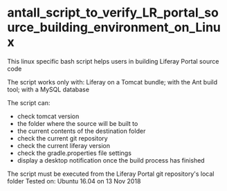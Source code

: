 # antall_script_to_verify_LR_portal_source_building_environment_on_Linux

This linux specific bash script helps users in building Liferay Portal source code

The script works only with: Liferay on a Tomcat bundle; with the Ant build tool; with a MySQL database

The script can:
- check tomcat version 
- the folder where the source will be built to
- the current contents of the destination folder
- check the current git repository 
- check the current liferay version
- check the gradle.properties file settings
- display a desktop notification once the build process has finished

The script must be executed from the Liferay Portal git repository's local folder
Tested on: Ubuntu 16.04 on 13 Nov 2018
